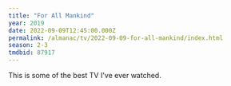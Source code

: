 ```yaml
---
title: "For All Mankind"
year: 2019
date: 2022-09-09T12:45:00.000Z
permalink: /almanac/tv/2022-09-09-for-all-mankind/index.html
season: 2-3
tmdbid: 87917
---
```


This is some of the best TV I've ever watched.
